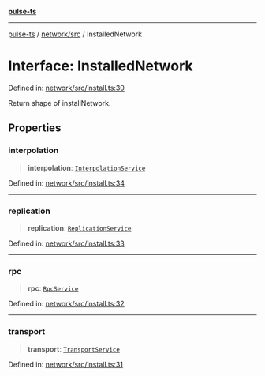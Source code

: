 [**pulse-ts**](../../../README.md)

***

[pulse-ts](../../../README.md) / [network/src](../README.md) / InstalledNetwork

# Interface: InstalledNetwork

Defined in: [network/src/install.ts:30](https://github.com/jlehett/pulse-ts/blob/95f7e0ab0aafbcd2aad691251c554317b3dfe19c/packages/network/src/install.ts#L30)

Return shape of installNetwork.

## Properties

### interpolation

> **interpolation**: [`InterpolationService`](../classes/InterpolationService.md)

Defined in: [network/src/install.ts:34](https://github.com/jlehett/pulse-ts/blob/95f7e0ab0aafbcd2aad691251c554317b3dfe19c/packages/network/src/install.ts#L34)

***

### replication

> **replication**: [`ReplicationService`](../classes/ReplicationService.md)

Defined in: [network/src/install.ts:33](https://github.com/jlehett/pulse-ts/blob/95f7e0ab0aafbcd2aad691251c554317b3dfe19c/packages/network/src/install.ts#L33)

***

### rpc

> **rpc**: [`RpcService`](../classes/RpcService.md)

Defined in: [network/src/install.ts:32](https://github.com/jlehett/pulse-ts/blob/95f7e0ab0aafbcd2aad691251c554317b3dfe19c/packages/network/src/install.ts#L32)

***

### transport

> **transport**: [`TransportService`](../classes/TransportService.md)

Defined in: [network/src/install.ts:31](https://github.com/jlehett/pulse-ts/blob/95f7e0ab0aafbcd2aad691251c554317b3dfe19c/packages/network/src/install.ts#L31)
